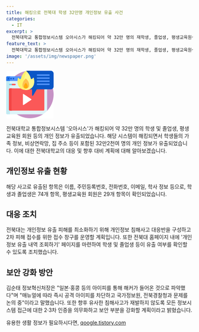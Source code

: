 ```yaml
---
title: 해킹으로 전북대 학생 32만명 개인정보 유출 사건
categories:
  - IT
excerpt: >
  전북대학교 통합정보시스템 오아시스가 해킹되어 약 32만 명의 재학생, 졸업생, 평생교육원생 등의 개인 정보가 유출되었다. 피해는 가족 정보를 포함해 개인정보 74개 항목이 유출된 것으로 파악되었으며, 대응반과 접수 창구를 운영하여 피해를 최소화할 계획이다. 이번 사고를 계기로 정보시스템 보안을 강화하고, 유사한 침해사고를 방지하기 위해 최선을 다하겠다는 계획이 전북대학교 측에서 밝혔다. 2021년에도 대학 정보시스템의 불안정과 해킹 피해가 있었던 사실이 고지되었다.
feature_text: >
  전북대학교 통합정보시스템 오아시스가 해킹되어 약 32만 명의 재학생, 졸업생, 평생교육원생 등의 개인 정보가 유출되었다. 피해는 가족 정보를 포함해 개인정보 74개 항목이 유출된 것으로 파악되었으며, 대응반과 접수 창구를 운영하여 피해를 최소화할 계획이다. 이번 사고를 계기로 정보시스템 보안을 강화하고, 유사한 침해사고를 방지하기 위해 최선을 다하겠다는 계획이 전북대학교 측에서 밝혔다. 2021년에도 대학 정보시스템의 불안정과 해킹 피해가 있었던 사실이 고지되었다.
image: '/assets/img/newspaper.png'
---
```


<p><img src="/assets/img/news.png" alt="rentncar 속보" /></p>

<p data-ke-size="size16">전북대학교 통합정보시스템 '오아시스'가 해킹되어 약 32만 명의 학생 및 졸업생, 평생교육원 회원 등의 개인 정보가 유출되었습니다. 해당 시스템이 해킹되면서 학생들의 가족 정보, 비상연락망, 집 주소 등이 포함된 32만2천여 명의 개인 정보가 유출되었습니다. 이에 대한 전북대학교의 대응 및 향후 대비 계획에 대해 알아보겠습니다.</p>

<h2 data-ke-size="size26">개인정보 유출 현황</h2>

<p data-ke-size="size16">해당 사고로 유출된 항목은 이름, 주민등록번호, 전화번호, 이메일, 학사 정보 등으로, 학생과 졸업생은 74개 항목, 평생교육원 회원은 29개 항목이 확인되었습니다.</p>

<h2 data-ke-size="size26">대응 조치</h2>

<p data-ke-size="size16">전북대는 개인정보 유출 피해를 최소화하기 위해 개인정보 침해사고 대응반을 구성하고 2차 피해 접수를 위한 접수 창구를 운영할 계획입니다. 또한 전북대 홈페이지 내에 '개인정보 유출 내역 조회하기' 페이지를 마련하여 학생 및 졸업생 등이 유출 여부를 확인할 수 있도록 조치했습니다.</p>

<h2 data-ke-size="size26">보안 강화 방안</h2>

<p data-ke-size="size16">김순태 정보혁신처장은 "일본·홍콩 등의 아이피를 통해 해커가 들어온 것으로 파악했다"며 "매뉴얼에 따라 즉시 공격 아이피를 차단하고 국가정보원, 전북경찰청과 문제를 논의 중"이라고 말했습니다. 또한 향후 유사한 침해사고가 재발하지 않도록 모든 정보시스템 접근에 대한 2·3차 인증을 의무화하고 보안 부분을 강화할 계획이라고 밝혔습니다.</p>
유용한 생활 정보가 필요하시다면, <a href="https://qoogle.tistory.com" rel="dofollow">qoogle.tistory.com</a>


